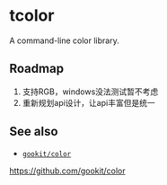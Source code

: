 # tcolor
A command-line color library.

## Roadmap
1. 支持RGB，windows没法测试暂不考虑
2. 重新规划api设计，让api丰富但是统一

## See also
- [`gookit/color`](https://github.com/gookit/color)

https://github.com/gookit/color